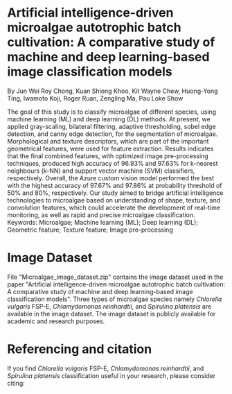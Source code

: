 # Artificial intelligence-driven microalgae autotrophic batch cultivation: A comparative study of machine and deep learning-based image classification models
By Jun Wei Roy Chong, Kuan Shiong Khoo, Kit Wayne Chew, Huong-Yong Ting, Iwamoto Koji, Roger Ruan, Zengling Ma, Pau Loke Show

The goal of this study is to classify microalgae of different species, using machine learning (ML) and deep learning (DL) methods. At present, we applied gray-scaling, bilateral filtering, adaptive thresholding, sobel edge detection, and canny edge detection, for the segmentation of microalgae. Morphological and texture descriptors, which are part of the important geometrical features, were used for feature extraction. Results indicates that the final combined features, with optimized image pre-processing techniques, produced high accuracy of 96.93% and 97.63% for k-nearest neighbours (k-NN) and support vector machine (SVM) classifiers, respectively. Overall, the Azure custom vision model performed the best with the highest accuracy of 97.67% and 97.86% at probability threshold of 50% and 80%, respectively. Our study aimed to bridge artificial intelligence technologies to microalgae based on understanding of shape, texture, and convolution features, which could accelerate the development of real-time monitoring, as well as rapid and precise microalgae classification.
Keywords: Microalgae; Machine learning (ML); Deep learning (DL); Geometric feature; Texture feature; Image pre-processing

# Image Dataset
File "Microalgae_image_dataset.zip" contains the image dataset used in the paper "Artificial intelligence-driven microalgae autotrophic batch cultivation: A comparative study of machine and deep learning-based image classification models". Three types of microalgae species namely _Chlorella vulgaris_ FSP-E, _Chlamydomonas reinhardtii_, and _Spirulina platensis_ are available in the image dataset. The image dataset is publicly available for academic and research purposes.

# Referencing and citation
If you find _Chlorella vulgaris_ FSP-E, _Chlamydomonas reinhardtii_, and _Spirulina platensis_ classification useful in your research, please consider citing:
